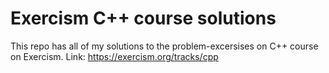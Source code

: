 # Exercism C++ course solutions

This repo has all of my solutions to the problem-excersises on C++ course on Exercism.
Link: https://exercism.org/tracks/cpp
